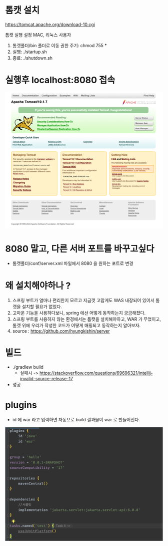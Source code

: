 # 톰캣 설치
https://tomcat.apache.org/download-10.cgi

톰캣 실행 설정 MAC, 리눅스 사용자
1. 톰캣폴더/bin 폴더로 이동 권한 주기: chmod 755 * 
2. 실행: ./startup.sh 
3. 종료: ./shutdown.sh

# 실행후 localhost:8080 접속
![](images/b606be83.png)

# 8080 말고, 다른 서버 포트를 바꾸고싶다
- 톰캣폴더/conf/server.xml 파일에서 8080 을 원하는 포트로 변경

# 왜 설치해야하나 ?
1. 스프링 부트가 얼마나 편리한지 모르고 지금껏 고맙게도 WAS 내장되어 있어서 톰캣을 설치할 필요가 없었다.
2. 고마운 기능을 사용하다보니, spring 에선 어떻게 동작하는지 궁금해졌다.
3. 스프링 부트를 사용하지 않는 환경에서는 톰캣을 설치해야하고, WAR 가 무었이고, 톰캣 위에 우리가 작성한 코드가 어떻게 매핑되고 동작하는지 알아보자.
4. source : https://github.com/hyungkishin/server

# 빌드
- ./gradlew build
  - 실패시 -> https://stackoverflow.com/questions/69696321/intellij-invalid-source-release-17
- 성공 

# plugins
- id 에 war 라고 입력하면 자동으로 build 결과물이 war 로 만들어진다. 

![](images/804c5948.png)


